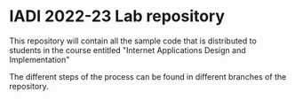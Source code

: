 # IADI 2022-23 Lab repository

This repository will contain all the sample code that is distributed 
to students in the course entitled "Internet Applications Design 
and Implementation"

The different steps of the process can be found in different branches of 
the repository.